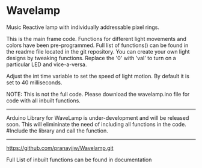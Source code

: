 # Wavelamp

  Music Reactive lamp with individually addressable pixel rings.


  This is the main frame code. Functions for different light movements and colors 
  have been pre-programmed. Full list of functions() can be found in the readme file
  located in the git repository. You can create your own light designs by tweaking 
  functions. Replace the '0' with 'val' to turn on a particular LED and vice-a-versa.
  
  Adjust the int time variable to set the speed of light motion. By default it is set
  to 40 milliseconds.
  
  NOTE: This is not the full code. Please download the wavelamp.ino file for code with 
  all inbuilt functions.

  ***********************************************************************************
  Arduino Library for WaveLamp is under-development and will be released soon. This 
  will elimininate the need of including all functions in the code. #Include the 
  library and call the function.
  ***********************************************************************************

  https://github.com/pranavjjw/Wavelamp.git


  Full List of inbuilt functions can be found in documentation

